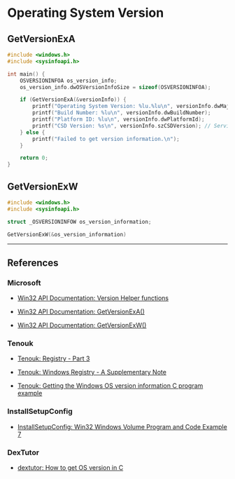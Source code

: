 # Operating System Version

## GetVersionExA

```c
#include <windows.h>
#include <sysinfoapi.h>

int main() {
	OSVERSIONINFOA os_version_info;
	os_version_info.dwOSVersionInfoSize = sizeof(OSVERSIONINFOA);

    if (GetVersionExA(&versionInfo)) {
        printf("Operating System Version: %lu.%lu\n", versionInfo.dwMajorVersion, versionInfo.dwMinorVersion);
        printf("Build Number: %lu\n", versionInfo.dwBuildNumber);
        printf("Platform ID: %lu\n", versionInfo.dwPlatformId);
        printf("CSD Version: %s\n", versionInfo.szCSDVersion); // Service Pack info
    } else {
        printf("Failed to get version information.\n");
    }

    return 0;
}
```

## GetVersionExW

```c
#include <windows.h>
#include <sysinfoapi.h>

struct _OSVERSIONINFOW os_version_information;

GetVersionExW(&os_version_information)
```

---
## References

### Microsoft

- [Win32 API Documentation: Version Helper functions](https://learn.microsoft.com/en-us/windows/win32/sysinfo/version-helper-apis)

- [Win32 API Documentation: GetVersionExA()](https://learn.microsoft.com/en-us/windows/win32/api/sysinfoapi/nf-sysinfoapi-getversionexa)

- [Win32 API Documentation: GetVersionExW()](https://learn.microsoft.com/en-us/windows/win32/api/sysinfoapi/nf-sysinfoapi-getversionexw)

### Tenouk

- [Tenouk: Registry - Part 3](https://www.tenouk.com/ModuleP.html)

- [Tenouk: Windows Registry - A Supplementary Note](https://www.tenouk.com/copregsupp.html)

- [Tenouk: Getting the Windows OS version information C program example](https://www.tenouk.com/cpluscodesnippet/getwindowsosversion.html)

### InstallSetupConfig

- [InstallSetupConfig: Win32 Windows Volume Program and Code Example 7](https://www.installsetupconfig.com/win32programming/windowsvolumeapis1_6.html)

### DexTutor

- [dextutor: How to get OS version in C](https://dextutor.com/how-to-get-os-version-in-c/)
